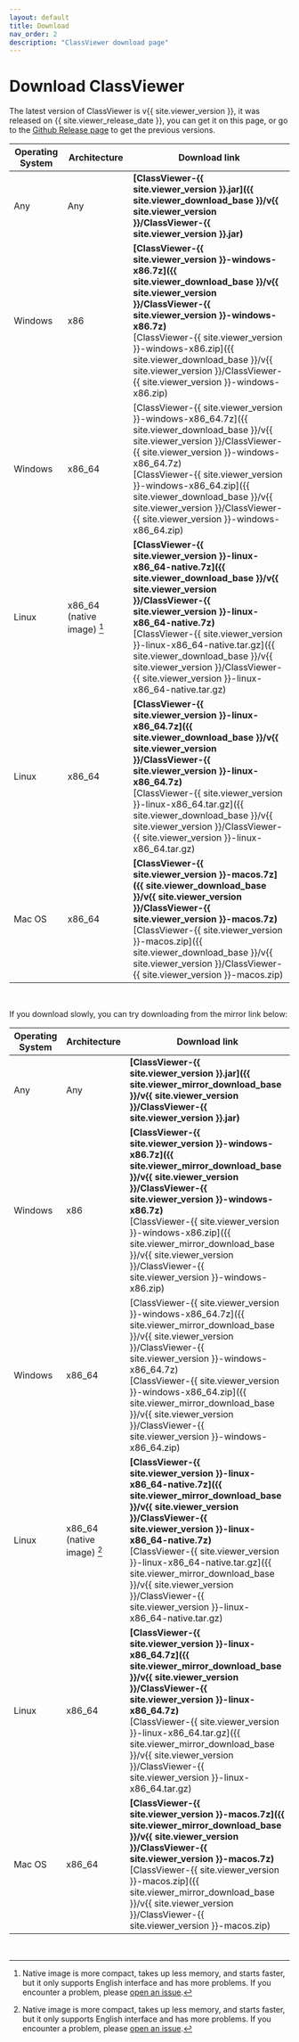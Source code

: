 ```yaml
---
layout: default
title: Download
nav_order: 2
description: "ClassViewer download page"
---
```


# Download ClassViewer

The latest version of ClassViewer is v{{ site.viewer_version }},  it was released on {{ site.viewer_release_date }}, you can get it on this page, or go to the [Github Release page](https://github.com/ClassViewer/ClassViewer/releases) to get the previous versions.

| Operating System | Architecture               | Download link                                                |
| ---------------- | -------------------------- | ------------------------------------------------------------ |
| Any              | Any                        | **[ClassViewer-{{ site.viewer_version }}.jar]({{ site.viewer_download_base }}/v{{ site.viewer_version }}/ClassViewer-{{ site.viewer_version }}.jar)** |
| Windows          | x86                        | **[ClassViewer-{{ site.viewer_version }}-windows-x86.7z]({{ site.viewer_download_base }}/v{{ site.viewer_version }}/ClassViewer-{{ site.viewer_version }}-windows-x86.7z)**<br>[ClassViewer-{{ site.viewer_version }}-windows-x86.zip]({{ site.viewer_download_base }}/v{{ site.viewer_version }}/ClassViewer-{{ site.viewer_version }}-windows-x86.zip) |
| Windows          | x86_64                     | [ClassViewer-{{ site.viewer_version }}-windows-x86_64.7z]({{ site.viewer_download_base }}/v{{ site.viewer_version }}/ClassViewer-{{ site.viewer_version }}-windows-x86_64.7z)<br/>[ClassViewer-{{ site.viewer_version }}-windows-x86_64.zip]({{ site.viewer_download_base }}/v{{ site.viewer_version }}/ClassViewer-{{ site.viewer_version }}-windows-x86_64.zip) |
| Linux            | x86_64 (native image) [^1] | **[ClassViewer-{{ site.viewer_version }}-linux-x86_64-native.7z]({{ site.viewer_download_base }}/v{{ site.viewer_version }}/ClassViewer-{{ site.viewer_version }}-linux-x86_64-native.7z)**<br/>[ClassViewer-{{ site.viewer_version }}-linux-x86_64-native.tar.gz]({{ site.viewer_download_base }}/v{{ site.viewer_version }}/ClassViewer-{{ site.viewer_version }}-linux-x86_64-native.tar.gz) |
| Linux            | x86_64                     | **[ClassViewer-{{ site.viewer_version }}-linux-x86_64.7z]({{ site.viewer_download_base }}/v{{ site.viewer_version }}/ClassViewer-{{ site.viewer_version }}-linux-x86_64.7z)**<br/>[ClassViewer-{{ site.viewer_version }}-linux-x86_64.tar.gz]({{ site.viewer_download_base }}/v{{ site.viewer_version }}/ClassViewer-{{ site.viewer_version }}-linux-x86_64.tar.gz) |
| Mac OS           | x86_64                     | **[ClassViewer-{{ site.viewer_version }}-macos.7z]({{ site.viewer_download_base }}/v{{ site.viewer_version }}/ClassViewer-{{ site.viewer_version }}-macos.7z)**<br/>[ClassViewer-{{ site.viewer_version }}-macos.zip]({{ site.viewer_download_base }}/v{{ site.viewer_version }}/ClassViewer-{{ site.viewer_version }}-macos.zip) |

<br/>

If you download slowly, you can try downloading from the mirror link below: 


| Operating System | Architecture               | Download link                                                |
| ---------------- | -------------------------- | ------------------------------------------------------------ |
| Any              | Any                        | **[ClassViewer-{{ site.viewer_version }}.jar]({{ site.viewer_mirror_download_base }}/v{{ site.viewer_version }}/ClassViewer-{{ site.viewer_version }}.jar)** |
| Windows          | x86                        | **[ClassViewer-{{ site.viewer_version }}-windows-x86.7z]({{ site.viewer_mirror_download_base }}/v{{ site.viewer_version }}/ClassViewer-{{ site.viewer_version }}-windows-x86.7z)**<br>[ClassViewer-{{ site.viewer_version }}-windows-x86.zip]({{ site.viewer_mirror_download_base }}/v{{ site.viewer_version }}/ClassViewer-{{ site.viewer_version }}-windows-x86.zip) |
| Windows          | x86_64                     | [ClassViewer-{{ site.viewer_version }}-windows-x86_64.7z]({{ site.viewer_mirror_download_base }}/v{{ site.viewer_version }}/ClassViewer-{{ site.viewer_version }}-windows-x86_64.7z)<br/>[ClassViewer-{{ site.viewer_version }}-windows-x86_64.zip]({{ site.viewer_mirror_download_base }}/v{{ site.viewer_version }}/ClassViewer-{{ site.viewer_version }}-windows-x86_64.zip) |
| Linux            | x86_64 (native image) [^1] | **[ClassViewer-{{ site.viewer_version }}-linux-x86_64-native.7z]({{ site.viewer_mirror_download_base }}/v{{ site.viewer_version }}/ClassViewer-{{ site.viewer_version }}-linux-x86_64-native.7z)**<br/>[ClassViewer-{{ site.viewer_version }}-linux-x86_64-native.tar.gz]({{ site.viewer_mirror_download_base }}/v{{ site.viewer_version }}/ClassViewer-{{ site.viewer_version }}-linux-x86_64-native.tar.gz) |
| Linux            | x86_64                     | **[ClassViewer-{{ site.viewer_version }}-linux-x86_64.7z]({{ site.viewer_mirror_download_base }}/v{{ site.viewer_version }}/ClassViewer-{{ site.viewer_version }}-linux-x86_64.7z)**<br/>[ClassViewer-{{ site.viewer_version }}-linux-x86_64.tar.gz]({{ site.viewer_mirror_download_base }}/v{{ site.viewer_version }}/ClassViewer-{{ site.viewer_version }}-linux-x86_64.tar.gz) |
| Mac OS           | x86_64                     | **[ClassViewer-{{ site.viewer_version }}-macos.7z]({{ site.viewer_mirror_download_base }}/v{{ site.viewer_version }}/ClassViewer-{{ site.viewer_version }}-macos.7z)**<br/>[ClassViewer-{{ site.viewer_version }}-macos.zip]({{ site.viewer_mirror_download_base }}/v{{ site.viewer_version }}/ClassViewer-{{ site.viewer_version }}-macos.zip) |

<br/>

[^1]: Native image is more compact, takes up less memory, and starts faster, but it only supports English interface and has more problems. If you encounter a problem, please [open an issue](https://github.com/ClassViewer/ClassViewer/issues/new).